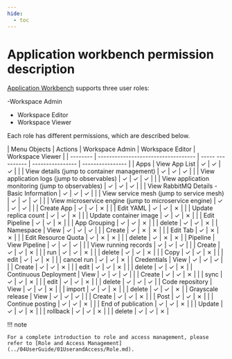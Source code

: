 ```yaml
---
hide:
  - toc
---
```


# Application workbench permission description

[Application Workbench](../../amamba/01ProductBrief/WhatisAmamba.md) supports three user roles:

-Workspace Admin
- Workspace Editor
- Workspace Viewer

Each role has different permissions, which are described below.

<!--
You have permission to use `&check;`, but you don't have permission to use `&cross;`
-->

| Menu Objects | Actions | Workspace Admin | Workspace Editor | Workspace Viewer |
| -------- | ----------------------------------- | ----- ---------- | ---------------- | ---------------- |
| Apps | View App List | &check; | &check; | &check; |
| | View details (jump to container management) | &check; | &check; | &check; |
| | View application logs (jump to observables) | &check; | &check; | &check; |
| | View application monitoring (jump to observables) | &check; | &check; | &check; |
| | View RabbitMQ Details - Basic Information | &check; | &check; | &check; |
| | View service mesh (jump to service mesh) | &check; | &check; | &check; |
| | View microservice engine (jump to microservice engine) | &check; | &check; | &check; |
| | Create App | &check; | &check; | &cross; |
| | Edit YAML | &check; | &check; | &cross; |
| | Update replica count | &check; | &check; | &cross; |
| | Update container image | &check; | &check; | &cross; |
| | Edit Pipeline | &check; | &check; | &cross; |
| | App Grouping | &check; | &check; | &cross; |
| | delete | &check; | &check; | &cross; |
| Namespace | View | &check; | &check; | &check; |
| | Create | &check; | &cross; | &cross; |
| | Edit Tab | &check; | &cross; | &cross; |
| | Edit Resource Quota | &check; | &cross; | &cross; |
| | delete | &check; | &cross; | &cross; |
| Pipeline | View Pipeline | &check; | &check; | &check; |
| | View running records | &check; | &check; | &check; |
| | Create | &check; | &check; | &cross; |
| | run | &check; | &check; | &cross; |
| | delete | &check; | &check; | &cross; |
| | Copy | &check; | &check; | &cross; |
| | edit | &check; | &check; | &cross; |
| | cancel run | &check; | &check; | &cross; |
| Credentials | View | &check; | &check; | &check; |
| | Create | &check; | &check; | &cross; |
| | edit | &check; | &check; | &cross; |
| | delete | &check; | &check; | &cross; |
| Continuous Deployment | View | &check; | &check; | &check; |
| | Create | &check; | &check; | &cross; |
| | sync | &check; | &check; | &cross; |
| | edit | &check; | &check; | &cross; |
| | delete | &check; | &check; | &check; |
| Code repository | View | &check; | &check; | &cross; |
| | import | &check; | &check; | &cross; |
| | delete | &check; | &check; | &cross; |
| Grayscale release | View | &check; | &check; | &check; |
| | Create | &check; | &check; | &cross; |
| | Post | &check; | &check; | &cross; |
| | Continue posting | &check; | &check; | &cross; |
| | End of publication | &check; | &check; | &cross; |
| | Update | &check; | &check; | &cross; |
| | rollback | &check; | &check; | &cross; |
| | delete | &check; | &check; | &cross; |

!!! note

    For a complete introduction to role and access management, please refer to [Role and Access Management](../04UserGuide/01UserandAccess/Role.md).